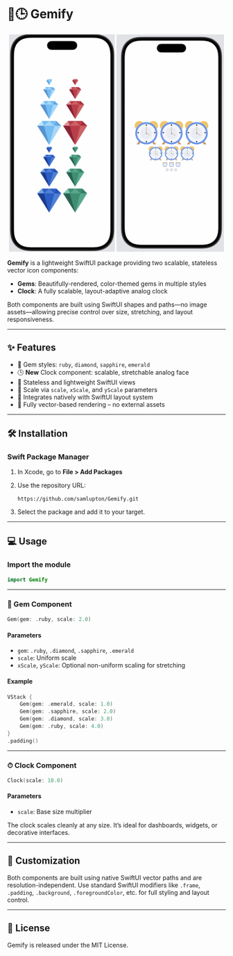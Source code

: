 # 💎🕒 Gemify

<p align="center">
  <img src="https://raw.githubusercontent.com/samlupton/Gemify/main/gem.png" alt="Gem screenshot" height="500"/>
  <img src="https://raw.githubusercontent.com/samlupton/Gemify/main/clock.png" alt="Clock screenshot" height="500"/>
</p>

**Gemify** is a lightweight SwiftUI package providing two scalable, stateless vector icon components:

- **Gems**: Beautifully-rendered, color-themed gems in multiple styles
- **Clock**: A fully scalable, layout-adaptive analog clock

Both components are built using SwiftUI shapes and paths—no image assets—allowing precise control over size, stretching, and layout responsiveness.

---

## ✨ Features

* 💠 Gem styles: `ruby`, `diamond`, `sapphire`, `emerald`
* 🕒 **New** Clock component: scalable, stretchable analog face
* 🔹 Stateless and lightweight SwiftUI views
* 📏 Scale via `scale`, `xScale`, and `yScale` parameters
* 🧱 Integrates natively with SwiftUI layout system
* 🎨 Fully vector-based rendering – no external assets

---

## 🛠 Installation

### Swift Package Manager

1. In Xcode, go to **File > Add Packages**
2. Use the repository URL:

   ```
   https://github.com/samlupton/Gemify.git
   ```
3. Select the package and add it to your target.

---

## 💻 Usage

### Import the module

```swift
import Gemify
```

---

### 📍 Gem Component

```swift
Gem(gem: .ruby, scale: 2.0)
```

#### Parameters

- `gem`: `.ruby`, `.diamond`, `.sapphire`, `.emerald`
- `scale`: Uniform scale
- `xScale`, `yScale`: Optional non-uniform scaling for stretching

#### Example

```swift
VStack {
    Gem(gem: .emerald, scale: 1.0)
    Gem(gem: .sapphire, scale: 2.0)
    Gem(gem: .diamond, scale: 3.0)
    Gem(gem: .ruby, scale: 4.0)
}
.padding()
```

---

### ⏱ Clock Component

```swift
Clock(scale: 10.0)
```

#### Parameters

- `scale`: Base size multiplier

The clock scales cleanly at any size. It’s ideal for dashboards, widgets, or decorative interfaces.

---

## 🧩 Customization

Both components are built using native SwiftUI vector paths and are resolution-independent. Use standard SwiftUI modifiers like `.frame`, `.padding`, `.background`, `.foregroundColor`, etc. for full styling and layout control.

---

## 📄 License

Gemify is released under the MIT License.

